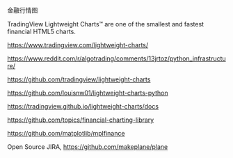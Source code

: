 
金融行情图

TradingView Lightweight Charts™ are one of the smallest and fastest financial HTML5 charts.

<https://www.tradingview.com/lightweight-charts/>

<https://www.reddit.com/r/algotrading/comments/13jrtoz/python_infrastructure/>

<https://github.com/tradingview/lightweight-charts>

<https://github.com/louisnw01/lightweight-charts-python>

<https://tradingview.github.io/lightweight-charts/docs>

<https://github.com/topics/financial-charting-library>

<https://github.com/matplotlib/mplfinance>

Open Source JIRA,
<https://github.com/makeplane/plane>
